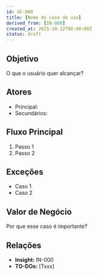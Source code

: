 ```yaml
---
id: UC-000
title: [Nome do caso de uso]
derived_from: [IN-000]
created_at: 2025-10-22T00:00:00Z
status: draft
---
```


## Objetivo
O que o usuário quer alcançar?

## Atores
- Principal:
- Secundários:

## Fluxo Principal
1. Passo 1
2. Passo 2

## Exceções
- Caso 1
- Caso 2

## Valor de Negócio
Por que esse caso é importante?

## Relações
- **Insight:** IN-000
- **TO-DOs:** [Txxx]
